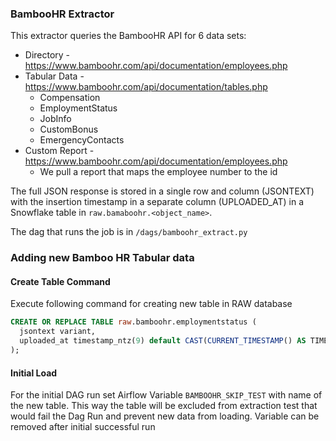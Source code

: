 ### BambooHR Extractor

This extractor queries the BambooHR API for 6 data sets:

* Directory - https://www.bamboohr.com/api/documentation/employees.php 
* Tabular Data - https://www.bamboohr.com/api/documentation/tables.php
    * Compensation
    * EmploymentStatus
    * JobInfo
    * CustomBonus
    * EmergencyContacts
* Custom Report - https://www.bamboohr.com/api/documentation/employees.php
    * We pull a report that maps the employee number to the id

The full JSON response is stored in a single row and column (JSONTEXT) with the insertion timestamp in a separate column (UPLOADED_AT) in a Snowflake table in `raw.bamaboohr.<object_name>`.

The dag that runs the job is in `/dags/bamboohr_extract.py`

### Adding new Bamboo HR Tabular data

#### Create Table Command
Execute following command for creating new table in RAW database
```sql
CREATE OR REPLACE TABLE raw.bamboohr.employmentstatus (
  jsontext variant,
  uploaded_at timestamp_ntz(9) default CAST(CURRENT_TIMESTAMP() AS TIMESTAMP_NTZ(9))
);
```

#### Initial Load
For the initial DAG run set Airflow Variable `BAMBOOHR_SKIP_TEST` with name of the new table. 
This way the table will be excluded from extraction test that would fail the Dag Run and prevent new data from loading.
Variable can be removed after initial successful run